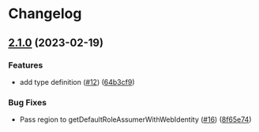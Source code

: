 # Changelog

## [2.1.0](https://github.com/jmaver-plume/kafkajs-msk-iam-authentication-mechanism/compare/v2.0.1...v2.1.0) (2023-02-19)


### Features

* add type definition ([#12](https://github.com/jmaver-plume/kafkajs-msk-iam-authentication-mechanism/issues/12)) ([64b3cf9](https://github.com/jmaver-plume/kafkajs-msk-iam-authentication-mechanism/commit/64b3cf9ce62fc13bb494db7ba7dc930decf17864))


### Bug Fixes

* Pass region to getDefaultRoleAssumerWithWebIdentity ([#16](https://github.com/jmaver-plume/kafkajs-msk-iam-authentication-mechanism/issues/16)) ([8f65e74](https://github.com/jmaver-plume/kafkajs-msk-iam-authentication-mechanism/commit/8f65e7407cf84813fc85aa4ef36795d07d83604a))
